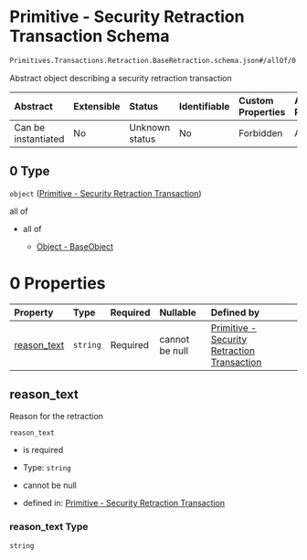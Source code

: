 # Primitive - Security Retraction Transaction Schema

```txt
Primitives.Transactions.Retraction.BaseRetraction.schema.json#/allOf/0
```

Abstract object describing a security retraction transaction

| Abstract            | Extensible | Status         | Identifiable | Custom Properties | Additional Properties | Access Restrictions | Defined In                                                                                                                                  |
| :------------------ | :--------- | :------------- | :----------- | :---------------- | :-------------------- | :------------------ | :------------------------------------------------------------------------------------------------------------------------------------------ |
| Can be instantiated | No         | Unknown status | No           | Forbidden         | Allowed               | none                | [ConvertibleRetraction.schema.json*](../../schema/objects/transactions/retraction/ConvertibleRetraction.schema.json "open original schema") |

## 0 Type

`object` ([Primitive - Security Retraction Transaction](convertibleretraction-allof-primitive---security-retraction-transaction.md))

all of

*   all of

    *   [Object - BaseObject](issuer-allof-object---baseobject.md "check type definition")

# 0 Properties

| Property                    | Type     | Required | Nullable       | Defined by                                                                                                                                                                      |
| :-------------------------- | :------- | :------- | :------------- | :------------------------------------------------------------------------------------------------------------------------------------------------------------------------------ |
| [reason_text](#reason_text) | `string` | Required | cannot be null | [Primitive - Security Retraction Transaction](baseretraction-properties-reason_text.md "Primitives.Transactions.Retraction.BaseRetraction.schema.json#/properties/reason_text") |

## reason_text

Reason for the retraction

`reason_text`

*   is required

*   Type: `string`

*   cannot be null

*   defined in: [Primitive - Security Retraction Transaction](baseretraction-properties-reason_text.md "Primitives.Transactions.Retraction.BaseRetraction.schema.json#/properties/reason_text")

### reason_text Type

`string`
